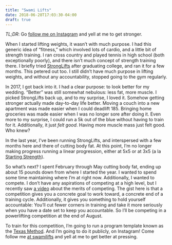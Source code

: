 ```yaml
---
title: "Swami Lifts"
date: 2018-06-28T17:03:30-04:00
draft: true
---
```


*TL;DR*: Go [follow me on Instagram](https://www.instagram.com/swamilifts/) and yell at me to get stronger.

When I started lifting weights, it wasn’t with much purpose. I had this generic idea of “fitness,” which involved lots of cardio, and a little bit of strength training. I ran cross country and played tennis in high school (both exceptionally poorly), and there isn’t much concept of strength training there. I briefly tried [StrongLifts](https://stronglifts.com/) after graduating college, and ran it for a few months. This petered out too. I still didn’t have much purpose in lifting weights, and without any accountability, stopped going to the gym regularly.

In 2017, I got back into it. I had a clear purpose: to look better for my wedding. “Better” was still somewhat nebulous: less fat, more muscle. I picked StrongLifts back up, and to my surprise, I loved it. Somehow getting stronger actually made day-to-day life better. Moving a couch into a new apartment was made easier when I could deadlift 185. Bringing home groceries was made easier when I was no longer sore after doing it. Even more to my surprise, I could run a 5k out of the blue without having to train for it. Additionally, it just *felt good*. Having more muscle mass just felt good. Who knew?

In the last year, I’ve been running StrongLifts, and interspersed with a few months here and there of cutting body fat. At this point, I’m no longer making progress running a linear progression, either at 5x5 or at 3x5 (a la [Starting Strength](https://startingstrength.com/)).

So what’s next? I spent February through May cutting body fat, ending up about 15 pounds down from where I started the year. I wanted to spend some time maintaining where I’m at right now. Additionally, I wanted to compete. I don’t have any aspirations of competing at a high level, but I recently saw [a video](https://youtu.be/Ebtpu3_3Pu8) about the merits of competing. The gist here is that a competition gives you a concrete goal to work toward, a concrete end of a training cycle. Additionally, it gives you something to hold yourself accountable: You’ll cut fewer corners in training and take it more seriously when you have a date set to keep you accountable. So I’ll be competing in a powerlifting competition at the end of August.

To train for this competition, I’m going to run a program template known as the [Texas Method](https://startingstrength.com/article/the_texas_method). And I’m going to do it publicly, on Instagram! Come follow me [at swamilifts](https://www.instagram.com/swamilifts/) and yell at me to get better at pressing.

